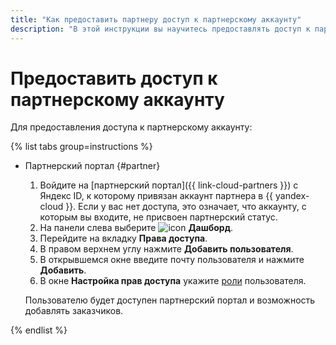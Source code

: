 ```yaml
---
title: "Как предоставить партнеру доступ к партнерскому аккаунту"
description: "В этой инструкции вы научитесь предоставлять доступ к партнерскому аккаунту"
---
```


# Предоставить доступ к партнерскому аккаунту

Для предоставления доступа к партнерскому аккаунту:

{% list tabs group=instructions %}

- Партнерский портал {#partner}

  1. Войдите на [партнерский портал]({{ link-cloud-partners }}) с Яндекс ID, к которому привязан аккаунт партнера в {{ yandex-cloud }}. Если у вас нет доступа, это означает, что аккаунту, с которым вы входите, не присвоен партнерский статус.
  1. На панели слева выберите ![icon](../../../_assets/console-icons/layout-header-side-content.svg) **Дашборд**.
  1. Перейдите на вкладку **Права доступа**.
  1. В правом верхнем углу нажмите **Добавить пользователя**. 
  1. В открывшемся окне введите почту пользователя и нажмите **Добавить**.
  1. В окне **Настройка прав доступа** укажите [роли](../../../iam/concepts/access-control/roles.md) пользователя.

  Пользователю будет доступен партнерский портал и возможность добавлять заказчиков.

{% endlist %}

